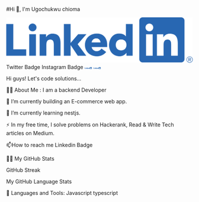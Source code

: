 
#Hi 👋, I'm Ugochukwu chioma


[![Alt text](LI-Logo.png)](https://www.linkedin.com/in/chioma-ugochukwu/) Twitter Badge Instagram Badge
<img src="LI-Logo.png" width="20">
<img src="LI-Logo.png" style="width:20px;">


Hi guys! Let's code solutions... 


👨‍💻 About Me :
I am a backend Developer 

🔭 I’m currently building an E-commerce web app.

🌱 I’m currently learning nestjs.

⚡ In my free time, I solve problems on Hackerank, Read & Write Tech articles on Medium.

📫How to reach me Linkedin Badge

👨🏻‍
My GitHub Stats

GitHub Streak

My GitHub Language Stats

🧰 Languages and Tools:
Javascript typescript 

